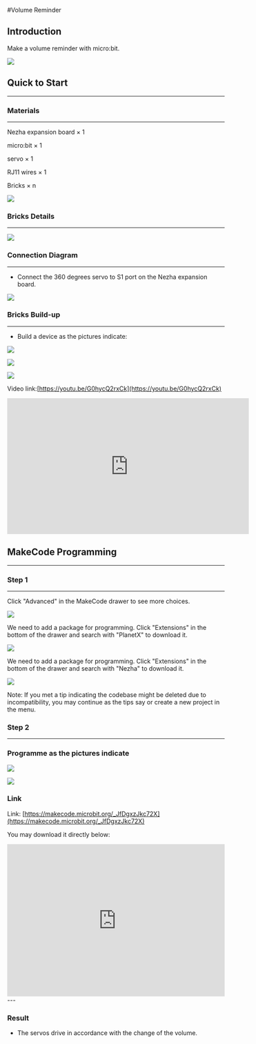#Volume Reminder 

## Introduction 
Make a volume reminder with micro:bit. 

![](./images/case_15_01.png)

## Quick to Start
---

### Materials 
---
Nezha expansion board × 1

micro:bit × 1

servo  × 1

RJ11 wires × 1

Bricks × n

![](./images/case_15_02.png)


### Bricks Details
---

![](./images/Bricks_case_15.png)




### Connection Diagram 
---
- Connect the 360 degrees servo to S1 port on the Nezha expansion board. 


![](./images/case_15_03.png)


### Bricks Build-up 
---
- Build a device as the pictures indicate: 

![](./images/case_15_04.png)

![](./images/case_15_05.png)

![](./images/case_15_06.png)

Video link:[https://youtu.be/G0hycQ2rxCk](https://youtu.be/G0hycQ2rxCk)

<iframe width="560" height="315" src="https://www.youtube.com/embed/G0hycQ2rxCk" frameborder="0" allow="accelerometer; autoplay; clipboard-write; encrypted-media; gyroscope; picture-in-picture" allowfullscreen></iframe>

## MakeCode Programming 
---


### Step 1
---

Click "Advanced" in the MakeCode drawer to see more choices. 

![](./images/case_01_10.png)

We need to add a package for programming. Click "Extensions" in the bottom of the drawer and search with "PlanetX" to download it. 

![](./images/case_01_11.png)

We need to add a package for programming. Click "Extensions" in the bottom of the drawer and search with "Nezha" to download it. 

![](./images/case_03_09.png)

Note: If you met a tip indicating the codebase might be deleted due to incompatibility, you may continue as the tips say or create a new project in the menu. 

### Step 2
---

### Programme as the pictures indicate

![](./images/)

![](./images/case_15_15.png)



### Link
Link: [https://makecode.microbit.org/_JfDgxzJkc72X](https://makecode.microbit.org/_JfDgxzJkc72X)

You may download it directly below: 

<div style="position:relative;height:0;padding-bottom:70%;overflow:hidden;"><iframe style="position:absolute;top:0;left:0;width:100%;height:100%;" src="https://makecode.microbit.org/#pub:_JfDgxzJkc72X" frameborder="0" sandbox="allow-popups allow-forms allow-scripts allow-same-origin"></iframe></div>  
---

### Result
- The servos drive in accordance with the change of the volume. 

